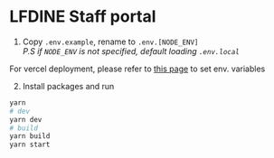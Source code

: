 # LFDINE Staff portal

1. Copy `.env.example`, rename to `.env.[NODE_ENV]`<br/>
*P.S if `NODE_ENV` is not specified, default loading `.env.local`* 

For vercel deployment, please refer to [this page](https://vercel.com/docs/concepts/projects/environment-variables?utm_source=next-site&utm_medium=docs&utm_campaign=next-website) to set env. variables


2. Install packages and run

```bash
yarn 
# dev
yarn dev
# build
yarn build
yarn start
```
